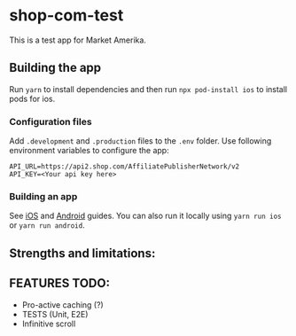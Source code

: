 # shop-com-test
This is a test app for Market Amerika. 

## Building the app
Run `yarn` to install dependencies and then run `npx pod-install ios` to install pods for ios.

### Configuration files
Add `.development` and `.production` files to the `.env` folder.
Use following environment variables to configure the app: 
```text
API_URL=https://api2.shop.com/AffiliatePublisherNetwork/v2
API_KEY=<Your api key here>
```

### Building an app
See [iOS](https://reactnative.dev/docs/publishing-to-app-store) and [Android](https://reactnative.dev/docs/signed-apk-android) guides.
You can also run it locally using `yarn run ios` or `yarn run android`.

## Strengths and limitations:



## FEATURES TODO:

* Pro-active caching (?)
* TESTS (Unit, E2E)
* Infinitive scroll
